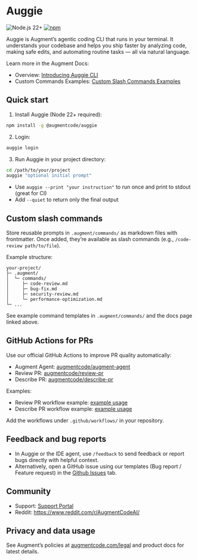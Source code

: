 # Auggie

![Node.js 22+](https://img.shields.io/badge/Node.js-22%2B-brightgreen?style=flat-square) [![npm](https://img.shields.io/npm/v/@augmentcode/auggie.svg?style=flat-square)](https://www.npmjs.com/package/@augmentcode/auggie)

Auggie is Augment’s agentic coding CLI that runs in your terminal. It understands your codebase and helps you ship faster by analyzing code, making safe edits, and automating routine tasks — all via natural language.

Learn more in the Augment Docs:

- Overview: [Introducing Auggie CLI](https://docs.augmentcode.com/cli/overview)
- Custom Commands Examples: [Custom Slash Commands Examples](https://docs.augmentcode.com/cli/custom-commands-examples)

## Quick start

1. Install Auggie (Node 22+ required):

```sh
npm install -g @augmentcode/auggie
```

2. Login:

```sh
auggie login
```

3. Run Auggie in your project directory:

```sh
cd /path/to/your/project
auggie "optional initial prompt"
```

- Use `auggie --print "your instruction"` to run once and print to stdout (great for CI)
- Add `--quiet` to return only the final output

## Custom slash commands

Store reusable prompts in `.augment/commands/` as markdown files with frontmatter. Once added, they’re available as slash commands (e.g., `/code-review path/to/file`).

Example structure:

```
your-project/
├─ .augment/
│  └─ commands/
│     ├─ code-review.md
│     ├─ bug-fix.md
│     ├─ security-review.md
│     └─ performance-optimization.md
└─ ...
```

See example command templates in `.augment/commands/` and the docs page linked above.

## GitHub Actions for PRs

Use our official GitHub Actions to improve PR quality automatically:

- Augment Agent: [augmentcode/augment-agent](https://github.com/augmentcode/augment-agent)
- Review PR: [augmentcode/review-pr](https://github.com/augmentcode/review-pr)
- Describe PR: [augmentcode/describe-pr](https://github.com/augmentcode/describe-pr)

Examples:

- Review PR workflow example: [example usage](https://github.com/augmentcode/review-pr#example-usage)
- Describe PR workflow example: [example usage](https://github.com/augmentcode/describe-pr#example-usage)

Add the workflows under `.github/workflows/` in your repository.

## Feedback and bug reports

- In Auggie or the IDE agent, use `/feedback` to send feedback or report bugs directly with helpful context.
- Alternatively, open a GitHub issue using our templates (Bug report / Feature request) in the [Github Issues](https://github.com/augmentcode/auggie/issues) tab.

## Community

- Support: [Support Portal](https://support.augmentcode.com/)
- Reddit: https://www.reddit.com/r/AugmentCodeAI/

## Privacy and data usage

See Augment’s policies at [augmentcode.com/legal](https://augmentcode.com/legal) and product docs for latest details.
